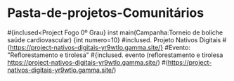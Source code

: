 # Pasta-de-projetos-Comunitários
#{inclused<Project Fogo 0º Grau}
inst main(Campanha:Torneio de boliche saúde cardiovascular)
{int numero=10}
#inclused. Projeto Nativos Digitais 
#{https://project-nativos-digitais-yr9wtlo.gamma.site/}
#Evento: "Reflorestamento e tirolesa"
#{inclused. evento (reflorestamento e tirolesa https://project-nativos-digitais-yr9wtlo.gamma.site/)
#(https://project-nativos-digitais-yr9wtlo.gamma.site/)
